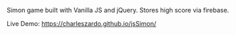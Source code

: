 Simon game built with Vanilla JS and jQuery.  Stores high score via firebase.

Live Demo:
https://charleszardo.github.io/jsSimon/
